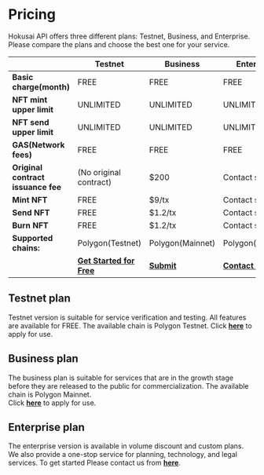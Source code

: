 # Pricing

Hokusai API offers three different plans: Testnet, Business, and Enterprise.  
Please compare the plans and choose the best one for your service.

 |  | **Testnet** | **Business** | **Enterprise** |
| --- | --- | --- | --- |
| **Basic charge(month)** | FREE | FREE | FREE |
| **NFT mint upper limit** | UNLIMITED | UNLIMITED | UNLIMITED |
| **NFT send upper limit** | UNLIMITED | UNLIMITED | UNLIMITED |
| **GAS(Network fees)** | FREE | FREE | FREE |
| **Original contract issuance fee** | (No original contract) | $200 | Contact sales |
| **Mint NFT** | FREE | $9/tx | Contact sales |
| **Send NFT** | FREE | $1.2/tx | Contact sales |
| **Burn NFT** | FREE | $1.2/tx | Contact sales |
| **Supported chains:** | Polygon(Testnet) | Polygon(Mainnet) | Polygon(Mainnet) |
| | [**Get Started for Free**](https://0xhokusai.notion.site/Plolygon-Testnet-42bda92114ef4c28833e38fbc6fa04e0)| [**Submit**](https://0xhokusai.notion.site/Plolygon-Testnet-42bda92114ef4c28833e38fbc6fa04e0) | [**Contact sales**](https://hokusai.app/contact) |

## Testnet plan

Testnet version is suitable for service verification and testing. All features are available for FREE. The available chain is Polygon Testnet. 
Click [**here**](https://0xhokusai.notion.site/Plolygon-Testnet-42bda92114ef4c28833e38fbc6fa04e0) to apply for use.

## Business plan
The business plan is suitable for services that are in the growth stage before they are released to the public for commercialization. The available chain is Polygon Mainnet.   
Click [**here**](https://0xhokusai.notion.site/Polygon-Mainnet-8b29f247de5b46e4900797ed4ab3818e) to apply for use.


## Enterprise plan
The enterprise version is available in volume discount and custom plans. We also provide a one-stop service for planning, technology, and legal services. To get started
Please contact us from [**here**](https://hokusai.app/contact).


